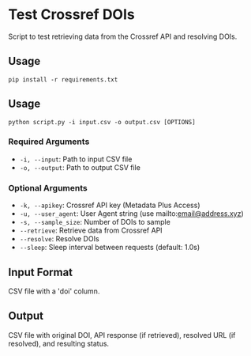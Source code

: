 # Test Crossref DOIs

Script to test retrieving data from the Crossref API and resolving DOIs.


## Usage
```
pip install -r requirements.txt
```

## Usage

```
python script.py -i input.csv -o output.csv [OPTIONS]
```

### Required Arguments

- `-i, --input`: Path to input CSV file
- `-o, --output`: Path to output CSV file

### Optional Arguments

- `-k, --apikey`: Crossref API key (Metadata Plus Access)
- `-u, --user_agent`: User Agent string (use mailto:email@address.xyz)
- `-s, --sample_size`: Number of DOIs to sample
- `--retrieve`: Retrieve data from Crossref API
- `--resolve`: Resolve DOIs
- `--sleep`: Sleep interval between requests (default: 1.0s)

## Input Format

CSV file with a 'doi' column.

## Output

CSV file with original DOI, API response (if retrieved), resolved URL (if resolved), and resulting status.